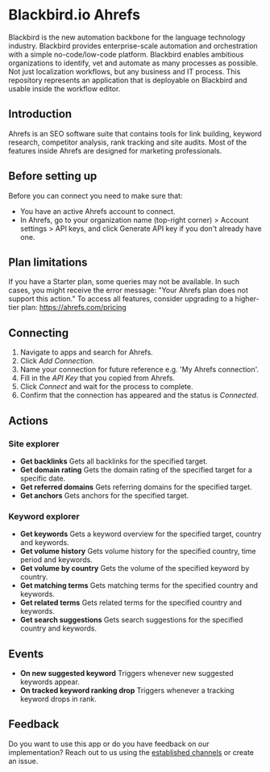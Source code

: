 # Blackbird.io Ahrefs

Blackbird is the new automation backbone for the language technology industry. Blackbird provides enterprise-scale automation and orchestration with a simple no-code/low-code platform. Blackbird enables ambitious organizations to identify, vet and automate as many processes as possible. Not just localization workflows, but any business and IT process. This repository represents an application that is deployable on Blackbird and usable inside the workflow editor.

## Introduction

<!-- begin docs -->

Ahrefs is an SEO software suite that contains tools for link building, keyword research, competitor analysis, rank tracking and site audits. Most of the features inside Ahrefs are designed for marketing professionals.

## Before setting up

Before you can connect you need to make sure that:

- You have an active Ahrefs account to connect.
- In Ahrefs, go to your organization name (top-right corner) > Account settings > API keys, and click Generate API key if you don't already have one.

## Plan limitations

If you have a Starter plan, some queries may not be available. In such cases, you might receive the error message: "Your Ahrefs plan does not support this action." To access all features, consider upgrading to a higher-tier plan: https://ahrefs.com/pricing

## Connecting

1. Navigate to apps and search for Ahrefs.
2. Click _Add Connection_.
3. Name your connection for future reference e.g. 'My Ahrefs connection'.
4. Fill in the _API Key_ that you copied from Ahrefs.
5. Click _Connect_ and wait for the process to complete.
6. Confirm that the connection has appeared and the status is _Connected_.

## Actions

### Site explorer

- **Get backlinks** Gets all backlinks for the specified target.
- **Get domain rating** Gets the domain rating of the specified target for a specific date.
- **Get referred domains** Gets referring domains for the specified target.
- **Get anchors** Gets anchors for the specified target.

### Keyword explorer

- **Get keywords** Gets a keyword overview for the specified target, country and keywords.
- **Get volume history** Gets volume history for the specified country, time period and keywords.
- **Get volume by country** Gets the volume of the specified keyword by country.
- **Get matching terms** Gets matching terms for the specified country and keywords.
- **Get related terms** Gets related terms for the specified country and keywords.
- **Get search suggestions** Gets search suggestions for the specified country and keywords.

## Events

- **On new suggested keyword** Triggers whenever new suggested keywords appear.
- **On tracked keyword ranking drop** Triggers whenever a tracking keyword drops in rank. 

## Feedback

Do you want to use this app or do you have feedback on our implementation? Reach out to us using the [established channels](https://www.blackbird.io/) or create an issue.

<!-- end docs -->
